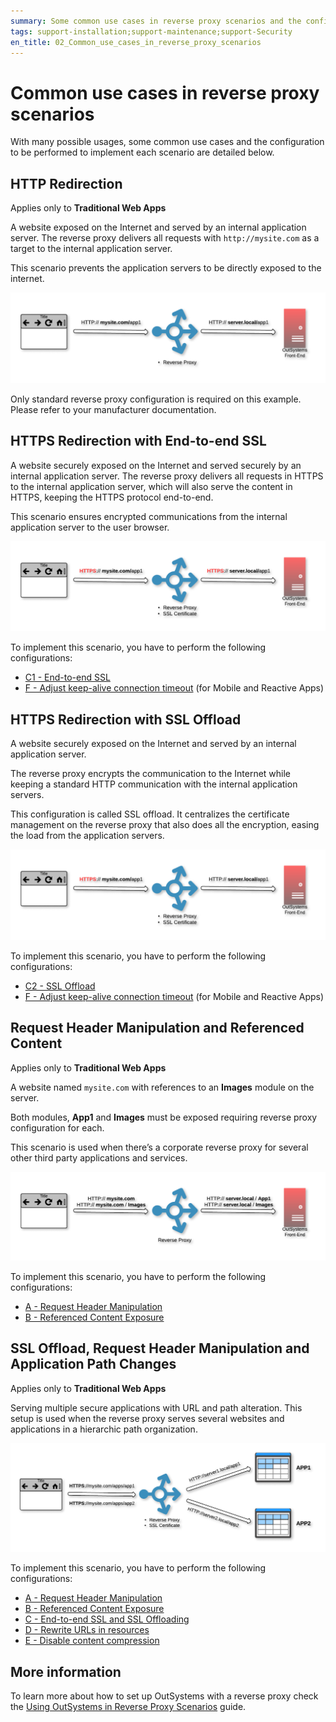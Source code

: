 ```yaml
---
summary: Some common use cases in reverse proxy scenarios and the configuration to be performed to implement each scenario.
tags: support-installation;support-maintenance;support-Security
en_title: 02_Common_use_cases_in_reverse_proxy_scenarios
---
```


# Common use cases in reverse proxy scenarios

With many possible usages, some common use cases and the configuration to be performed to implement each scenario are detailed below.

## HTTP Redirection

<div class="info" markdown="1">

Applies only to **Traditional Web Apps**

</div>

A website exposed on the Internet and served by an internal application server. The reverse proxy delivers all requests with `http://mysite.com` as a target to the internal application server.

This scenario prevents the application servers to be directly exposed to the internet.

![http redirection](images/reverse-proxy-use-cases-httpredirect-diag.png)

Only standard reverse proxy configuration is required on this example. Please refer to your manufacturer documentation.

## HTTPS Redirection with End-to-end SSL

A website securely exposed on the Internet and served securely by an internal application server. The reverse proxy delivers all requests in HTTPS to the internal application server, which will also serve the content in HTTPS, keeping the HTTPS protocol end-to-end.

This scenario ensures encrypted communications from the internal application server to the user browser.

![http redirection with end-to-end ssl](images/reverse-proxy-use-cases-e2eSSL-diag.png)

To implement this scenario, you have to perform the following configurations:

* [C1 - End-to-end SSL](reverse-proxy-config.md#C)
* [F - Adjust keep-alive connection timeout](reverse-proxy-config.md#F) (for Mobile and Reactive Apps)

## HTTPS Redirection with SSL Offload

A website securely exposed on the Internet and served by an internal application server.

The reverse proxy encrypts the communication to the Internet while keeping a standard HTTP communication with the internal application servers.

This configuration is called SSL offload. It centralizes the certificate management on the reverse proxy that also does all the encryption, easing the load from the application servers.

![http redirection with ssl offload](images/reverse-proxy-use-cases-offload-diag.png)

To implement this scenario, you have to perform the following configurations:

* [C2 - SSL Offload](reverse-proxy-config.md#C)
* [F - Adjust keep-alive connection timeout](reverse-proxy-config.md#F) (for Mobile and Reactive Apps)

## Request Header Manipulation and Referenced Content

<div class="info" markdown="1">

Applies only to **Traditional Web Apps**

</div>

A website named `mysite.com` with references to an **Images** module on the server.

Both modules, **App1** and **Images** must be exposed requiring reverse proxy configuration for each.

This scenario is used when there’s a corporate reverse proxy for several other third party applications and services.

![request header manipulation](images/reverse-proxy-use-cases-header-diag.png)

To implement this scenario, you have to perform the following configurations:

* [A - Request Header Manipulation](reverse-proxy-config.md#A)
* [B - Referenced Content Exposure](reverse-proxy-config.md#B)

## SSL Offload, Request Header Manipulation and Application Path Changes

<div class="info" markdown="1">

Applies only to **Traditional Web Apps**

</div>

Serving multiple secure applications with URL and path alteration. This setup is used when the reverse proxy serves several websites and applications in a hierarchic path organization.

![serving multiple secure applications](images/reverse-proxy-use-cases-path-diag.png)

To implement this scenario, you have to perform the following configurations:

* [A - Request Header Manipulation](reverse-proxy-config.md#A)
* [B - Referenced Content Exposure](reverse-proxy-config.md#B)
* [C - End-to-end SSL and SSL Offloading](reverse-proxy-config.md#C)
* [D - Rewrite URLs in resources](reverse-proxy-config.md#D)
* [E - Disable content compression](reverse-proxy-config.md#E)

## More information

To learn more about how to set up OutSystems with a reverse proxy check the [Using OutSystems in Reverse Proxy Scenarios](intro.md) guide.
